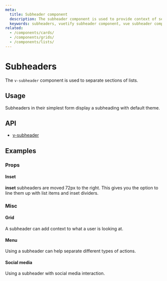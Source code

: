 ```yaml
---
meta:
  title: Subheader component
  description: The subheader component is used to provide context of sections of content or filtering and sorting criteria.
  keywords: subheaders, vuetify subheader component, vue subheader component
related:
  - /components/cards/
  - /components/grids/
  - /components/lists/
---
```


# Subheaders

The `v-subheader` component is used to separate sections of lists.

<entry-ad />

## Usage

Subheaders in their simplest form display a subheading with default theme.

<example file="v-subheader/usage" />

## API

- [v-subheader](/api/v-subheader)

## Examples

### Props

#### Inset

**inset** subheaders are moved 72px to the right. This gives you the option to line them up with list items and inset dividers.

<example file="v-subheader/prop-inset" />

### Misc

#### Grid

A subheader can add context to what a user is looking at.

<example file="v-subheader/misc-grid" />

#### Menu

Using a subheader can help separate different types of actions.

<example file="v-subheader/misc-menu" />

#### Social media

Using a subheader with social media interaction.

<example file="v-subheader/misc-social-media" />

<backmatter />
